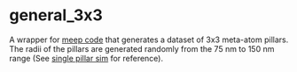 # general_3x3

A wrapper for [meep code](https://meep.readthedocs.io/en/latest/) that generates a dataset of 3x3 meta-atom pillars. The radii of the pillars are generated randomly from the 75 nm to 150 nm range (See [single pillar sim](https://github.com/Kovaleski-Research-Lab/single_pillar_sim) for reference).
